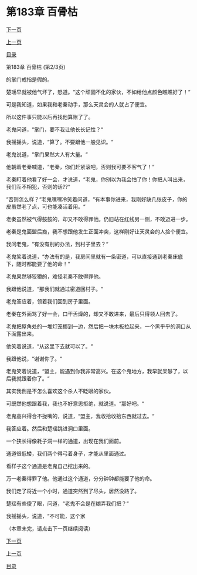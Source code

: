 <h1>第183章     百骨枯</h1>
            <div><p><a href="./548_%E7%AC%AC183%E7%AB%A0_%E7%99%BE%E9%AA%A8%E6%9E%AF.md">下一页</a></p><p><a href="./546_%E7%AC%AC183%E7%AB%A0_%E7%99%BE%E9%AA%A8%E6%9E%AF.md">上一页</a></p><p><a href="../">目录</a></p></div>
            <div><p>第183章     百骨枯 (第2/3页)</p><p>的掌门戒指是假的。</p><p>楚瑶早就被他气坏了，怒道。“这个顽固不化的家伙，不如给他点颜色瞧瞧好了！“</p><p>可是我知道，如果我和老秦动手，那么天灵会的人就占了便宜。</p><p>所以这件事只能以后再找他算账了了。</p><p>老鬼问道，“掌门，要不我让他长长记性？“</p><p>我摇摇头，说道，“算了。不要跟他一般见识。“</p><p>老鬼说道，“掌门果然大人有大量。“</p><p>他朝着老秦喊道，“老秦，你们赶紧滚吧，否则我可要不客气了！“</p><p>老秦盯着他看了好一会，才说道，“老鬼，你别以为我会怕了你！你把人叫出来，我们互不相犯，否则的话??“</p><p>“否则怎么样？“老鬼嘿嘿冷笑着问道，“有本事你进来，我刚好缺几张皮子，你的皮虽然老了点，可也能凑活着用。“</p><p>老秦虽然被气得鼓鼓的，却又不敢得罪他。仍旧站在红线另一侧，不敢迈进一步。</p><p>老秦是鬼面盟后裔，我不想跟他发生正面冲突，这样刚好让天灵会的人捡个便宜。</p><p>我问老鬼，“有没有别的办法，到村子里去？“</p><p>老鬼笑着说道，“办法有的是，我房间里就有一条密道，可以直接通到老秦床底下，随时都能要了他的命！“</p><p>老鬼果然够狡猾的，难怪老秦不敢得罪他。</p><p>我跟他说道，“那我们就通过密道回村子。“</p><p>老鬼答应着，领着我们回到房子里面。</p><p>老秦在外面骂了好一会，口干舌燥的，却又不敢进来，最后只得领人回去了。</p><p>老鬼把屋角处的一堆灯笼挪到一边，然后把一块木板拉起来，一个黑乎乎的洞口从下面露出来。</p><p>他笑着说道，“从这里下去就可以了。“</p><p>我跟他说，“谢谢你了。“</p><p>老鬼笑着说道，“盟主，能遇到你我非常高兴。在这个鬼地方，我早就呆够了，以后我就跟着你了。“</p><p>其实我倒是不怎么喜欢这个杀人不眨眼的家伙。</p><p>可既然他想跟着我，我也不好意思拒绝，就说道。“那好吧。“</p><p>老鬼高兴得合不拢嘴的，说道，“盟主，我收拾收拾东西就过去。“</p><p>我答应着。然后和楚瑶跳进洞口里面。</p><p>一个狭长得像耗子洞一样的通道，出现在我们面前。</p><p>通道很低矮，我们两个得弓着身子，才能从里面通过。</p><p>看样子这个通道是老鬼自己挖出来的。</p><p>万一老秦得罪了他。他通过这个通道，分分钟钟都能要了他的命。</p><p>我们走了将近一个小时，通道突然到了尽头，居然没路了。</p><p>楚瑶有些傻了眼，问道，“老鬼不会是在糊弄我们把？“</p><p>我摇摇头，说道，“不可能，这个家</p><p>（本章未完，请点击下一页继续阅读）</p></div>
            <div><p><a href="./548_%E7%AC%AC183%E7%AB%A0_%E7%99%BE%E9%AA%A8%E6%9E%AF.md">下一页</a></p><p><a href="./546_%E7%AC%AC183%E7%AB%A0_%E7%99%BE%E9%AA%A8%E6%9E%AF.md">上一页</a></p><p><a href="../">目录</a></p></div>